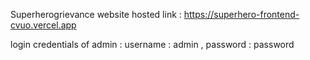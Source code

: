 Superherogrievance website hosted link : https://superhero-frontend-cvuo.vercel.app


login credentials of admin :
username : admin , 
password : password

